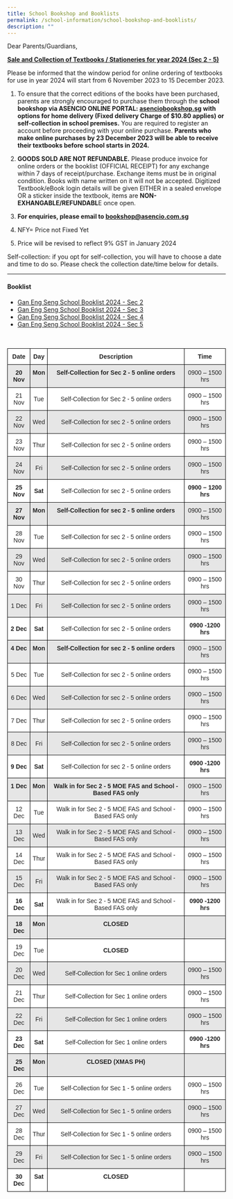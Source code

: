 ```yaml
---
title: School Bookshop and Booklists
permalink: /school-information/school-bookshop-and-booklists/
description: ""
---
```

Dear Parents/Guardians,

**<u>Sale and Collection of Textbooks / Stationeries for year 2024 (Sec 2 - 5)</u>** 
<br>

Please be informed that the window period for online ordering of textbooks for use in year 2024 will start from 6 November 2023 to 15 December 2023.

1)	To ensure that the correct editions of the books have been purchased, parents are strongly encouraged to purchase them through the **school bookshop via ASENCIO ONLINE PORTAL: [asenciobookshop.sg](asenciobookshop.sg) with options for home delivery (Fixed delivery Charge of $10.80 applies) or self-collection in school premises.** You are required to register an account before proceeding with your online purchase. **Parents who make online purchases by 23 December 2023 will be able to receive their textbooks before school starts in 2024.**

2)	**GOODS SOLD ARE NOT REFUNDABLE.** Please produce invoice for online orders or the booklist (OFFICIAL RECEIPT) for any exchange within 7 days of receipt/purchase. Exchange items must be in original condition. Books with name written on it will not be accepted. Digitized Textbook/eBook login details will be given EITHER in a sealed envelope OR a sticker inside the textbook, items are **NON-EXHANGABLE/REFUNDABL**E once open. 

3)	**For enquiries, please email to bookshop@asencio.com.sg**

4)	NFY= Price not Fixed Yet

5)	Price will be revised to reflect 9% GST in January 2024

Self-collection: if you opt for self-collection, you will have to choose a date and time to do so. Please check the collection date/time below for details.




<style type="text/css">
.tg  {border-collapse:collapse;border-spacing:0;}
.tg td{border-color:black;border-style:solid;border-width:1px;font-family:Arial, sans-serif;font-size:14px;
  overflow:hidden;padding:10px 5px;word-break:normal;}
.tg th{border-color:black;border-style:solid;border-width:1px;font-family:Arial, sans-serif;font-size:14px;
  font-weight:normal;overflow:hidden;padding:10px 5px;word-break:normal;}
.tg .tg-4ufn{background-color:#FFF;color:#222;font-weight:bold;text-align:center;vertical-align:top}
.tg .tg-pr30{background-color:#E6E6E6;color:#222;font-weight:bold;text-align:center;vertical-align:top}
.tg .tg-gj5f{background-color:#E6E6E6;color:#222;text-align:center;vertical-align:middle}
.tg .tg-a3j2{background-color:#FFF;color:#222;text-align:center;vertical-align:middle}
.tg .tg-0lax{text-align:left;vertical-align:top}
</style>



* * *

#### Booklist
* [Gan Eng Seng School Booklist 2024 - Sec 2](/files/gan%20eng%20seng%20school%20booklist%202024%20final%20sec%202.pdf)
* [Gan Eng Seng School Booklist 2024 - Sec 3](/files/gan%20eng%20seng%20school%20booklist%202024%20final%20sec%203.pdf)
* [Gan Eng Seng School Booklist 2024 - Sec 4](/files/gan%20eng%20seng%20school%20booklist%202024%20final%20sec%204.pdf)
* [Gan Eng Seng School Booklist 2024 - Sec 5](/files/gan%20eng%20seng%20school%20booklist%202024%20final%20sec%205.pdf)

<br>
<table class="tg">
<thead>
  <tr>
    <th class="tg-4ufn"><span style="font-weight:bold">Date</span></th>
    <th class="tg-4ufn"><span style="font-weight:bold">Day</span></th>
    <th class="tg-4ufn"><span style="font-weight:bold">Description</span></th>
    <th class="tg-4ufn"><span style="font-weight:bold">Time</span></th>
  </tr>
</thead>
<tbody>
  <tr>
    <td class="tg-pr30">20 Nov</td>
    <td class="tg-pr30">Mon</td>
    <td class="tg-pr30">Self-Collection for Sec 2 - 5 online orders</td>
    <td class="tg-gj5f">0900 – 1500 hrs</td>
  </tr>
  <tr>
    <td class="tg-a3j2">21 Nov</td>
    <td class="tg-a3j2">Tue</td>
    <td class="tg-a3j2">Self-Collection for Sec 2 - 5 online orders</td>
    <td class="tg-a3j2">0900 – 1500 hrs</td>
  </tr>
  <tr>
    <td class="tg-gj5f">22 Nov</td>
    <td class="tg-gj5f">Wed</td>
    <td class="tg-gj5f">Self-Collection for sec 2 - 5 online orders</td>
    <td class="tg-gj5f">0900 – 1500 hrs</td>
  </tr>
  <tr>
    <td class="tg-a3j2">23 Nov</td>
    <td class="tg-a3j2">Thur</td>
    <td class="tg-a3j2">Self-Collection for sec 2 - 5 online orders</td>
    <td class="tg-a3j2">0900 – 1500 hrs</td>
  </tr>
  <tr>
    <td class="tg-gj5f">24 Nov</td>
    <td class="tg-gj5f">Fri</td>
    <td class="tg-gj5f">Self-Collection for sec 2 - 5 online orders</td>
    <td class="tg-gj5f">0900 – 1500 hrs</td>
  </tr>
  <tr>
		<td class="tg-a3j2"><span style="font-weight:bold">25 Nov</span></td>
		<td class="tg-a3j2"><span style="font-weight:bold">Sat</span></td>
    <td class="tg-a3j2">Self-Collection for sec 2 - 5 online orders</td>
		<td class="tg-a3j2"><span style="font-weight:bold">0900 – 1200 hrs</span></td>
  </tr>
  <tr>
    <td class="tg-pr30">27 Nov</td>
    <td class="tg-pr30">Mon</td>
    <td class="tg-pr30">Self-Collection for sec 2 - 5 online orders</td>
    <td class="tg-gj5f">0900 – 1500 hrs</td>
  </tr>
  <tr>
    <td class="tg-a3j2">28 Nov</td>
    <td class="tg-a3j2">Tue</td>
    <td class="tg-a3j2">Self-Collection for sec 2 - 5 online orders</td>
    <td class="tg-a3j2">0900 – 1500 hrs</td>
  </tr>
  <tr>
    <td class="tg-gj5f">29 Nov</td>
    <td class="tg-gj5f">Wed</td>
    <td class="tg-gj5f">Self-Collection for sec 2 - 5 online orders</td>
    <td class="tg-gj5f">0900 – 1500 hrs</td>
  </tr>
  <tr>
    <td class="tg-a3j2">30 Nov</td>
    <td class="tg-a3j2">Thur</td>
    <td class="tg-a3j2">Self-Collection for sec 2 - 5 online orders</td>
    <td class="tg-a3j2">0900 – 1500 hrs</td>
  </tr>
  <tr>
    <td class="tg-gj5f">1 Dec</td>
    <td class="tg-gj5f">Fri</td>
    <td class="tg-gj5f">Self-Collection for sec 2 - 5 online orders</td>
    <td class="tg-gj5f">0900 – 1500 hrs</td>
  </tr>
  <tr>
		<td class="tg-a3j2"><span style="font-weight:bold">2 Dec</span></td>
		<td class="tg-a3j2"><span style="font-weight:bold">Sat</span></td>
    <td class="tg-a3j2">Self-Collection for sec 2 - 5 online orders</td>
		<td class="tg-a3j2"><span style="font-weight:bold">0900 -1200 hrs</span></td>
  </tr>
  <tr>
    <td class="tg-pr30">4 Dec</td>
    <td class="tg-pr30">Mon</td>
    <td class="tg-pr30">Self-Collection for sec 2 - 5 online orders</td>
    <td class="tg-gj5f">0900 – 1500 hrs</td>
  </tr>
  <tr>
    <td class="tg-a3j2">5 Dec</td>
    <td class="tg-a3j2">Tue</td>
    <td class="tg-a3j2">Self-Collection for sec 2 - 5 online orders</td>
    <td class="tg-a3j2">0900 – 1500 hrs</td>
  </tr>
  <tr>
    <td class="tg-gj5f">6 Dec</td>
    <td class="tg-gj5f">Wed</td>
    <td class="tg-gj5f">Self-Collection for sec 2 - 5 online orders</td>
    <td class="tg-gj5f">0900 – 1500 hrs</td>
  </tr>
  <tr>
    <td class="tg-a3j2">7 Dec</td>
    <td class="tg-a3j2">Thur</td>
    <td class="tg-a3j2">Self-Collection for sec 2 - 5 online orders</td>
    <td class="tg-a3j2">0900 – 1500 hrs</td>
  </tr>
  <tr>
    <td class="tg-gj5f">8 Dec</td>
    <td class="tg-gj5f">Fri</td>
    <td class="tg-gj5f">Self-Collection for sec 2 - 5 online orders</td>
    <td class="tg-gj5f">0900 – 1500 hrs</td>
  </tr>
  <tr>
		<td class="tg-a3j2"><span style="font-weight:bold">9 Dec</span></td>
		<td class="tg-a3j2"><span style="font-weight:bold">Sat</span></td>
    <td class="tg-a3j2">Self-Collection for sec 2 - 5 online orders</td>
		<td class="tg-a3j2"><span style="font-weight:bold">0900 -1200 hrs</span></td>
  </tr>
  <tr>
    <td class="tg-pr30">1 Dec</td>
    <td class="tg-pr30">Mon</td>
    <td class="tg-pr30">Walk in for Sec 2 - 5 MOE FAS and School - Based FAS only</td>
    <td class="tg-gj5f">0900 – 1500 hrs</td>
  </tr>
  <tr>
    <td class="tg-a3j2">12 Dec</td>
    <td class="tg-a3j2">Tue</td>
    <td class="tg-a3j2">Walk in for Sec 2 - 5 MOE FAS and School - Based FAS only</td>
    <td class="tg-a3j2">0900 – 1500 hrs</td>
  </tr>
  <tr>
    <td class="tg-gj5f">13 Dec</td>
    <td class="tg-gj5f">Wed</td>
    <td class="tg-gj5f">Walk in for Sec 2 - 5 MOE FAS and School - Based FAS only</td>
    <td class="tg-gj5f">0900 – 1500 hrs</td>
  </tr>
  <tr>
    <td class="tg-a3j2">14 Dec</td>
    <td class="tg-a3j2">Thur</td>
    <td class="tg-a3j2">Walk in for Sec 2 - 5 MOE FAS and School - Based FAS only</td>
    <td class="tg-a3j2">0900 – 1500 hrs</td>
  </tr>
  <tr>
    <td class="tg-gj5f">15 Dec</td>
    <td class="tg-gj5f">Fri</td>
    <td class="tg-gj5f">Walk in for Sec 2 - 5 MOE FAS and School - Based FAS only</td>
    <td class="tg-gj5f">0900 – 1500 hrs</td>
  </tr>
  <tr>
		<td class="tg-a3j2"><span style="font-weight:bold">16 Dec</span></td>
		<td class="tg-a3j2"><span style="font-weight:bold">Sat</span></td>
    <td class="tg-a3j2">Walk in for Sec 2 - 5 MOE FAS and School - Based FAS only</td>
		<td class="tg-a3j2"><span style="font-weight:bold">0900 -1200 hrs</span></td>
  </tr>
  <tr>
    <td class="tg-pr30">18 Dec</td>
    <td class="tg-pr30">Mon</td>
		<td class="tg-pr30"><span style="font-weight:bold">CLOSED</span></td>
    <td class="tg-gj5f"></td>
  </tr>
  <tr>
    <td class="tg-a3j2">19 Dec</td>
    <td class="tg-a3j2">Tue</td>
		<td class="tg-a3j2"><span style="font-weight:bold">CLOSED</span></td>
    <td class="tg-a3j2"></td>
  </tr>
  <tr>
    <td class="tg-gj5f">20 Dec</td>
    <td class="tg-gj5f">Wed</td>
    <td class="tg-gj5f">Self-Collection for Sec 1 online orders</td>
    <td class="tg-gj5f">0900 – 1500 hrs</td>
  </tr>
  <tr>
    <td class="tg-a3j2">21 Dec</td>
    <td class="tg-a3j2">Thur</td>
    <td class="tg-a3j2">Self-Collection for Sec 1 online orders</td>
    <td class="tg-a3j2">0900 – 1500 hrs</td>
  </tr>
  <tr>
    <td class="tg-gj5f">22 Dec</td>
    <td class="tg-gj5f">Fri</td>
    <td class="tg-gj5f">Self-Collection for Sec 1 online orders</td>
    <td class="tg-gj5f">0900 – 1500 hrs</td>
  </tr>
  <tr>
		<td class="tg-a3j2"><span style="font-weight:bold">23 Dec</span></td>
		<td class="tg-a3j2"><span style="font-weight:bold">Sat</span></td>
    <td class="tg-a3j2">Self-Collection for Sec 1 online orders</td>
		<td class="tg-a3j2"><span style="font-weight:bold">0900 -1200 hrs</span></td>
  </tr>
  <tr>
    <td class="tg-pr30"><span style="font-weight:bold">25 Dec</span></td>
    <td class="tg-pr30"><span style="font-weight:bold">Mon</span></td>
    <td class="tg-pr30"><span style="font-weight:bold">CLOSED (XMAS PH)</span></td>
    <td class="tg-gj5f"></td>
  </tr>
  <tr>
    <td class="tg-a3j2">26 Dec</td>
    <td class="tg-a3j2">Tue</td>
    <td class="tg-a3j2">Self-Collection for Sec 1 - 5 online orders</td>
    <td class="tg-a3j2">0900 – 1500 hrs</td>
  </tr>
  <tr>
    <td class="tg-gj5f">27 Dec</td>
    <td class="tg-gj5f">Wed</td>
    <td class="tg-gj5f">Self-Collection for Sec 1 - 5 online orders</td>
    <td class="tg-gj5f">0900 – 1500 hrs</td>
  </tr>
  <tr>
    <td class="tg-a3j2">28 Dec</td>
    <td class="tg-a3j2">Thur</td>
    <td class="tg-a3j2">Self-Collection for Sec 1 - 5 online orders</td>
    <td class="tg-a3j2">0900 – 1500 hrs</td>
  </tr>
  <tr>
    <td class="tg-gj5f">29 Dec</td>
    <td class="tg-gj5f">Fri</td>
    <td class="tg-gj5f">Self-Collection for Sec 1 - 5 online orders</td>
    <td class="tg-gj5f">0900 – 1500 hrs</td>
  </tr>
  <tr>
    <td class="tg-4ufn"><span style="font-weight:bold">30 Dec</span></td>
    <td class="tg-4ufn"><span style="font-weight:bold">Sat</span></td>
    <td class="tg-4ufn"><span style="font-weight:bold">CLOSED</span></td>
    <td class="tg-a3j2"></td>
  </tr></tbody></table>